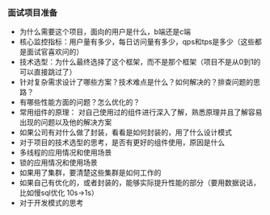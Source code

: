 

### 面试项目准备

* 为什么需要这个项目，面向的用户是什么，b端还是c端
* 核心监控指标：用户量有多少，每日访问量有多少，qps和tps是多少（这些都是面试官喜欢问的）
* 技术选型：为什么最终选择了这个框架，而不是那个框架（项目不是从0到1的可以直接跳过了）
* 针对复杂需求设计了哪些方案？技术难点是什么？如何解决的？排查问题的思路？
* 有哪些性能方面的问题？怎么优化的？
* 常用组件的原理： 对自己使用过的组件进行深入了解，熟悉原理并且了解容易出现的问题以及他的解决方案
* 如果公司有对什么做了封装，看看是如何封装的，用了什么设计模式
* 对于项目的技术选型的思考，是否有更好的组件使用，原因是什么
* 多线程的应用情况和使用场景
* 锁的应用情况和使用场景
* 如果用了集群，要清楚这些集群是如何工作的
* 如果自己有优化的，或者封装的，能够实际提升性能的部分（要用数据说话，比如慢sql优化 10s->1s）
* 对于开发模式的思考